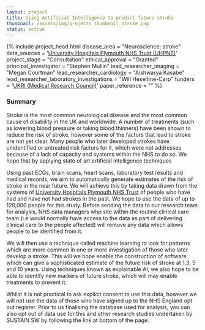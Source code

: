 ```yaml
---
layout: project
title: Using Artificial Intelligence to predict future stroke
thumbnail: /assets/img/projects_thumbnail_stroke.png
status: active
---
```


{% include project_head.html 
disease_area = "Neuroscience; stroke"
data_sources = '<a href="https://www.plymouthhospitals.nhs.uk/">University Hospitals Plymouth NHS Trust (UHPNT)</a>'
project_stage = "Consultation"
ethical_approval = "Granted"
principal_investigator = "Stephen Mullin"
lead_researcher_imaging = "Megan Courtman"
lead_researcher_cardiology = "Aishwarya Kasabe"
lead_researcher_laboratory_investigations = "Will Heseltine-Carp"
funders = '<a href="https://www.ukri.org/councils/mrc/">UKRI (Medical Research Council)</a>' 
paper_reference = ""
%}

### Summary
Stroke is the most common neurological disease and the most common cause of disability in the UK and worldwide. A number of treatments (such as lowering blood pressure or taking blood thinners) have been shown to reduce the risk of stroke, however some of the factors that lead to stroke are not yet clear. Many people who later developed strokes have unidentified or untreated risk factors for it, which were not addresses because of a lack of capacity and systems within the NHS to do so. We hope that by applying state of art artificial intelligence techniques 

Using past ECGs, brain scans, heart scans, laboratory test results and medical records, we aim to automatically generate estimates of the risk of stroke in the near future. We will achieve this by taking data drawn from the systems of [University Hospitals Plymouth NHS Trust](https://www.plymouthhospitals.nhs.uk/) of people who have had and have not had strokes in the past. We hope to use the data of up to 120,000 people for this study. Before sending the data to our research team for analysis, NHS data managers whp site within the routine clinical care team (i.e would normally have access to the data as part of delivering clinical care to the people affected) will remove any data which allows people to be identified from it.  

We will then use a technique called machine learning to look for patterns which are more common in one or more investigation of those who later develop a stroke. This will we hope enable the construction of software which can give a sophisticated estimate of the future risk of stroke at 1,3, 5 and 10 years. Using techniques known as explainable AI, we also hope to be able to identify new markers of future stroke, which will may enable treatments to prevent it.    

Whilst it is not practical to ask explicit consent to use this data, however we will not use the data of those who have signed up to the NHS England opt out register. Prior to us finalising the database used for analysis, you can also opt out of data use for this and other research studies undertaken by SUSTAIN SW by following the link at bottom of the page.  


